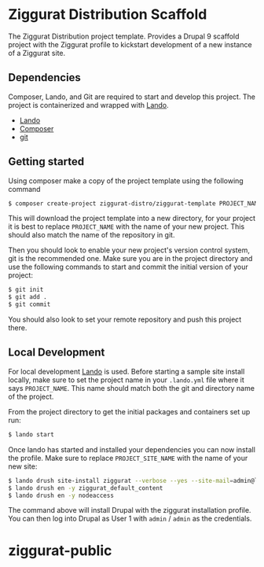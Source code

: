 # Ziggurat Distribution Scaffold

The Ziggurat Distribution project template. Provides a Drupal 9 scaffold project
with the Ziggurat profile to kickstart development of a new instance of
a Ziggurat site.

## Dependencies

Composer, Lando, and Git are required to start and develop this project. The
project is containerized and wrapped with [Lando][].
* [Lando][]
* [Composer][]
* [git][]

## Getting started

Using composer make a copy of the project template using the following command
```bash
$ composer create-project ziggurat-distro/ziggurat-template PROJECT_NAME --remove-vcs -s dev --no-install
```
This will download the project template into a new directory, for your project it
is best to replace `PROJECT_NAME` with the name of your new project. This should
also match the name of the repository in git.

Then you should look to enable your new project's version control system, git
is the recommended one. Make sure you are in the project directory and use the
following commands to start and commit the initial version of your project:
```bash
$ git init
$ git add .
$ git commit
```
You should also look to set your remote repository and push this project there.

## Local Development

For local development [Lando][] is used. Before starting a sample site install
locally, make sure to set the project name in your `.lando.yml` file where it
says `PROJECT_NAME`. This name should match both the git and directory name of
the project.

From the project directory to get the initial packages and containers set up run:
```bash
$ lando start
```

Once lando has started and installed your dependencies you can now install the
profile. Make sure to replace `PROJECT_SITE_NAME` with the name of your new site:

```bash
$ lando drush site-install ziggurat --verbose --yes --site-mail=admin@localhost --account-mail=admin@localhost --site-name='PROJECT_SITE_NAME' --account-name=admin --account-pass=admin;
$ lando drush en -y ziggurat_default_content
$ lando drush en -y nodeaccess
```

The command above will  install Drupal with the ziggurat installation profile.
You can then log into Drupal as User 1 with `admin` / `admin` as the credentials.

[Lando]: https://docs.devwithlando.io
[Composer]: https://getcomposer.org
[npm]: https://www.npmjs.com
[git]: https://git-scm.com/
# ziggurat-public
